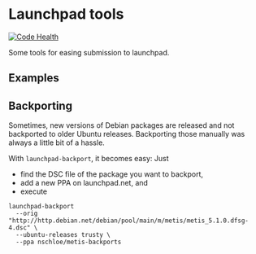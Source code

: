 Launchpad tools
===============

[![Code Health](https://landscape.io/github/nschloe/launchpad-tools/master/landscape.svg?style=flat)](https://landscape.io/github/nschloe/launchpad-tools/master)


Some tools for easing submission to launchpad.


Examples
--------

Backporting
-----------

Sometimes, new versions of Debian packages are released and not backported to
older Ubuntu releases. Backporting those manually was always a little bit of a
hassle.

With `launchpad-backport`, it becomes easy: Just

  * find the DSC file of the package you want to backport,
  * add a new PPA on launchpad.net, and
  * execute
```
launchpad-backport
  --orig "http://http.debian.net/debian/pool/main/m/metis/metis_5.1.0.dfsg-4.dsc" \
  --ubuntu-releases trusty \
  --ppa nschloe/metis-backports
```
